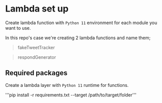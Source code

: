# Lambda set up

Create lambda function with `Python 11` environment for each module you want to use.

In this repo's case we're creating 2 lambda functions and name them;
> fakeTweetTracker

> respondGenerator

## Required packages

Create a lambda layer with `Python 11` runtime for functions.

'''pip install -r requirements.txt --target /path/to/target/folder'''